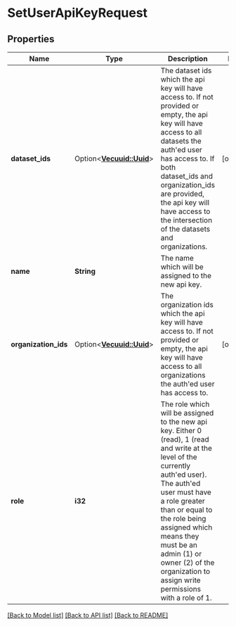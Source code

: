 # SetUserApiKeyRequest

## Properties

Name | Type | Description | Notes
------------ | ------------- | ------------- | -------------
**dataset_ids** | Option<[**Vec<uuid::Uuid>**](uuid::Uuid.md)> | The dataset ids which the api key will have access to. If not provided or empty, the api key will have access to all datasets the auth'ed user has access to. If both dataset_ids and organization_ids are provided, the api key will have access to the intersection of the datasets and organizations. | [optional]
**name** | **String** | The name which will be assigned to the new api key. | 
**organization_ids** | Option<[**Vec<uuid::Uuid>**](uuid::Uuid.md)> | The organization ids which the api key will have access to. If not provided or empty, the api key will have access to all organizations the auth'ed user has access to. | [optional]
**role** | **i32** | The role which will be assigned to the new api key. Either 0 (read), 1 (read and write at the level of the currently auth'ed user). The auth'ed user must have a role greater than or equal to the role being assigned which means they must be an admin (1) or owner (2) of the organization to assign write permissions with a role of 1. | 

[[Back to Model list]](../README.md#documentation-for-models) [[Back to API list]](../README.md#documentation-for-api-endpoints) [[Back to README]](../README.md)


